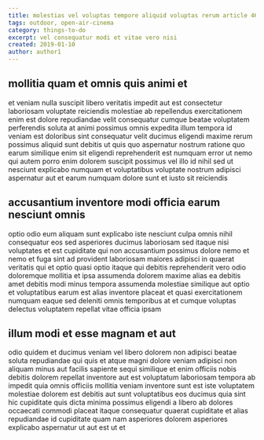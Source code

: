 ```yaml
---
title: molestias vel voluptas tempore aliquid voluptas rerum article 468
tags: outdoor, open-air-cinema
category: things-to-do
excerpt: vel consequatur modi et vitae vero nisi
created: 2019-01-10
author: author1
---
```


## mollitia quam et omnis quis animi et

et veniam nulla suscipit libero veritatis impedit aut est consectetur laboriosam voluptate reiciendis molestiae ab repellendus exercitationem enim est dolore repudiandae velit consequatur cumque beatae voluptatem perferendis soluta at animi possimus omnis expedita illum tempora id veniam est doloribus sint consequatur velit ducimus eligendi maxime rerum possimus aliquid sunt debitis ut quis quo aspernatur nostrum ratione quo earum similique enim sit eligendi reprehenderit est numquam error ut nemo qui autem porro enim dolorem suscipit possimus vel illo id nihil sed ut nesciunt explicabo numquam et voluptatibus voluptate nostrum adipisci aspernatur aut et earum numquam dolore sunt et iusto sit reiciendis

## accusantium inventore modi officia earum nesciunt omnis

optio odio eum aliquam sunt explicabo iste nesciunt culpa omnis nihil consequatur eos sed asperiores ducimus laboriosam sed itaque nisi voluptates et est cupiditate qui non accusantium possimus dolore nemo et nemo et fuga sint ad provident laboriosam maiores adipisci in quaerat veritatis qui et optio quasi optio itaque qui debitis reprehenderit vero odio doloremque mollitia et ipsa assumenda dolorem maxime alias ea debitis amet debitis modi minus tempora assumenda molestiae similique aut optio et voluptatibus earum est alias inventore placeat et quasi exercitationem numquam eaque sed deleniti omnis temporibus at et cumque voluptas delectus voluptatem repellat vitae officia ipsam

## illum modi et esse magnam et aut

odio quidem et ducimus veniam vel libero dolorem non adipisci beatae soluta repudiandae qui quis et atque magni dolore veniam adipisci non aliquam minus aut facilis sapiente sequi similique et enim officiis nobis debitis dolorem repellat inventore aut est voluptatum laboriosam tempora ab impedit quia omnis officiis mollitia veniam inventore sunt est iste voluptatem molestiae dolorem est debitis aut sunt voluptatibus eos ducimus quia sint hic cupiditate quis dicta minima possimus eligendi a libero ab dolores occaecati commodi placeat itaque consequatur quaerat cupiditate et alias repudiandae id cupiditate quam nam asperiores dolorem asperiores explicabo aspernatur ut aut est ut et

